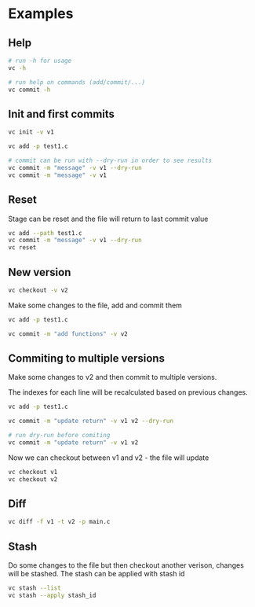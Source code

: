 # Examples

## Help

``` bash
# run -h for usage
vc -h

# run help on commands (add/commit/...)
vc commit -h
```

## Init and first commits

``` bash
vc init -v v1

vc add -p test1.c

# commit can be run with --dry-run in order to see results
vc commit -m "message" -v v1 --dry-run
vc commit -m "message" -v v1
```

## Reset

Stage can be reset and the file will return to last commit value

``` bash
vc add --path test1.c
vc commit -m "message" -v v1 --dry-run
vc reset
```

## New version

``` bash
vc checkout -v v2
```

Make some changes to the file, add and commit them

``` bash
vc add -p test1.c 

vc commit -m "add functions" -v v2
```

## Commiting to multiple versions

Make some changes to v2 and then commit to multiple versions.

The indexes for each line will be recalculated based on previous changes.
``` bash
vc add -p test1.c 

vc commit -m "update return" -v v1 v2 --dry-run

# run dry-run before comiting 
vc commit -m "update return" -v v1 v2
```


Now we can checkout between v1 and v2 - the file will update

``` bash
vc checkout v1
vc checkout v2
```

## Diff

``` bash
vc diff -f v1 -t v2 -p main.c
```

## Stash

Do some changes to the file but then checkout another verison, changes will be stashed. The stash can be applied with stash id

``` bash
vc stash --list
vc stash --apply stash_id
```
